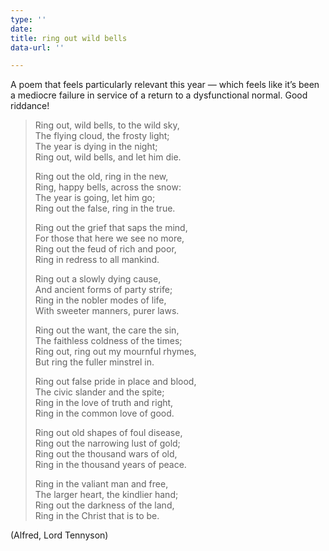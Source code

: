 ```yaml
---
type: ''
date: 
title: ring out wild bells
data-url: ''

---
```


A poem that feels particularly relevant this year — which feels like it’s been a mediocre failure in service of a return to a dysfunctional normal. Good riddance!

> Ring out, wild bells, to the wild sky,  
> The flying cloud, the frosty light;  
> The year is dying in the night;  
> Ring out, wild bells, and let him die.  
>   
> Ring out the old, ring in the new,  
> Ring, happy bells, across the snow:  
> The year is going, let him go;  
> Ring out the false, ring in the true.  
>   
> Ring out the grief that saps the mind,  
> For those that here we see no more,  
> Ring out the feud of rich and poor,  
> Ring in redress to all mankind.  
>   
> Ring out a slowly dying cause,  
> And ancient forms of party strife;  
> Ring in the nobler modes of life,  
> With sweeter manners, purer laws.  
>   
> Ring out the want, the care the sin,  
> The faithless coldness of the times;  
> Ring out, ring out my mournful rhymes,  
> But ring the fuller minstrel in.  
>   
> Ring out false pride in place and blood,  
> The civic slander and the spite;  
> Ring in the love of truth and right,  
> Ring in the common love of good.  
>   
> Ring out old shapes of foul disease,  
> Ring out the narrowing lust of gold;  
> Ring out the thousand wars of old,  
> Ring in the thousand years of peace.  
>   
> Ring in the valiant man and free,  
> The larger heart, the kindlier hand;  
> Ring out the darkness of the land,  
> Ring in the Christ that is to be.

(Alfred, Lord Tennyson)